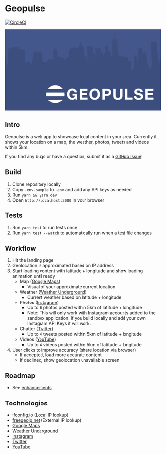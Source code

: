 # Geopulse

[![CircleCI](https://circleci.com/gh/seriouslysean/geopulse-app/tree/master.svg?style=svg)](https://circleci.com/gh/seriouslysean/geopulse-app/tree/master)

<p align="center"><img src="client/public/assets/geopulse-banner.png" alt="Geopulse" width="1200" class="inline" /></p>

## Intro

Geopulse is a web app to showcase local content in your area. Currently it shows your location on a map, the weather, photos, tweets and videos within 5km.

If you find any bugs or have a question, submit it as a [GitHub Issue](https://github.com/seriouslysean/geopulse-app/issues)!

## Build

1. Clone repository locally
1. Copy `.env.sample` to `.env` and add any API keys as needed
1. Run `yarn && yarn dev`
1. Open `http://localhost:3000` in your browser

## Tests

1. Run `yarn test` to run tests once
1. Run `yarn test --watch` to automatically run when a test file changes

## Workflow

1. Hit the landing page
1. Geolocation is approximated based on IP address
1. Start loading content with latitude + longitude and show loading animation until ready
   * Map ([Google Maps](https://developers.google.com/maps/))
     * Visual of your approximate current location
   * Weather ([Weather Underground](https://www.wunderground.com/weather/api/))
     * Current weather based on latitude + longitude
   * Photos ([Instagram](https://www.instagram.com/developer/))
     * Up to 6 photos posted within 5km of latitude + longitude
     * Note: This will only work with Instagram accounts added to the sandbox application. If you build locally and add your own Instagram API Keys it will work.
   * Chatter ([Twitter](https://developer.twitter.com/))
     * Up to 4 tweets posted within 5km of latitude + longitude
   * Videos ([YouTube](https://developers.google.com/youtube/))
     * Up to 4 videos posted within 5km of latitude + longitude
1. User clicks to improve accuracy (share location via browser)
   * If accepted, load more accurate content
   * If declined, show geolocation unavailable screen

## Roadmap

* See [enhancements](https://github.com/seriouslysean/geopulse-app/issues?q=is%3Aissue+is%3Aopen+label%3Aenhancement)

## Technologies

* [ifconfig.io](http://ifconfig.io/) (Local IP lookup)
* [freegeoip.net](https://freegeoip.net/) (External IP lookup)
* [Google Maps](https://developers.google.com/maps/)
* [Weather Underground](https://www.wunderground.com/weather/api/)
* [Instagram](https://www.instagram.com/developer/)
* [Twitter](https://developer.twitter.com/)
* [YouTube](https://developers.google.com/youtube/)
